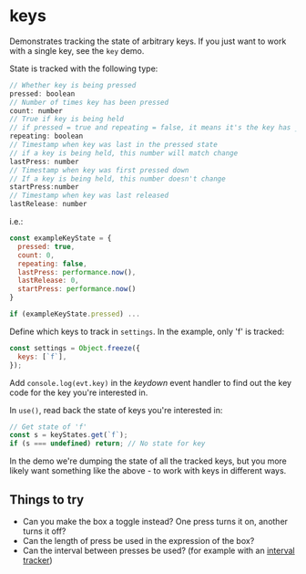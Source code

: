 # keys

Demonstrates tracking the state of arbitrary keys. If you just want to work with a single key, see the `key` demo.

State is tracked with the following type:

```js
// Whether key is being pressed
pressed: boolean
// Number of times key has been pressed
count: number
// True if key is being held
// if pressed = true and repeating = false, it means it's the key has _just_ been pressed for the first time.
repeating: boolean
// Timestamp when key was last in the pressed state
// if a key is being held, this number will match change
lastPress: number
// Timestamp when key was first pressed down 
// If a key is being held, this number doesn't change
startPress:number
// Timestamp when key was last released
lastRelease: number
```

i.e.:

```js
const exampleKeyState = {
  pressed: true,
  count: 0,
  repeating: false,
  lastPress: performance.now(),
  lastRelease: 0,
  startPress: performance.now()
}

if (exampleKeyState.pressed) ...
```

Define which keys to track in `settings`. In the example, only 'f' is tracked:

```js
const settings = Object.freeze({
  keys: [`f`],
});
```

Add `console.log(evt.key)` in the _keydown_ event handler to find out the key
code for the key you're interested in.

In `use()`, read back the state of keys you're interested in:

```js
// Get state of 'f'
const s = keyStates.get(`f`);
if (s === undefined) return; // No state for key
```

In the demo we're dumping the state of all the tracked keys, but you more likely want something like the above - to work with keys in different ways.

## Things to try
* Can you make the box a toggle instead? One press turns it on, another turns it off?
* Can the length of press be used in the expression of the box?
* Can the interval between presses be used? (for example with an [interval tracker](https://ixfx.fun/data/trackers/#intervals))